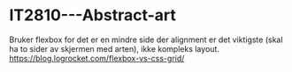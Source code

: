 # IT2810---Abstract-art

Bruker flexbox for det er en mindre side der alignment er det viktigste (skal ha to sider av skjermen med arten), ikke kompleks layout. https://blog.logrocket.com/flexbox-vs-css-grid/ 